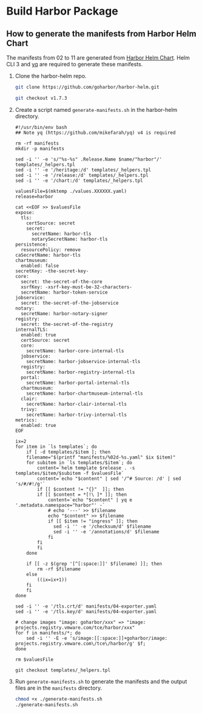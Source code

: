 # Build Harbor Package

## How to generate the manifests from Harbor Helm Chart

The manifests from 02 to 11 are generated from [Harbor Helm Chart](https://github.com/goharbor/harbor-helm). Helm CLI 3 and [yq](https://github.com/mikefarah/yq) are required to generate these manifests.

1. Clone the harbor-helm repo.

    ```sh
    git clone https://github.com/goharbor/harbor-helm.git

    git checkout v1.7.3
    ```

2. Create a script named `generate-manifests.sh` in the harbor-helm directory.

    ```shell
    #!/usr/bin/env bash
    ## Note yq (https://github.com/mikefarah/yq) v4 is required

    rm -rf manifests
    mkdir -p manifests

    sed -i '' -e 's/"%s-%s" .Release.Name $name/"harbor"/' templates/_helpers.tpl
    sed -i '' -e '/heritage:/d' templates/_helpers.tpl
    sed -i '' -e '/release:/d' templates/_helpers.tpl
    sed -i '' -e '/chart:/d' templates/_helpers.tpl

    valuesFile=$(mktemp ./values.XXXXXX.yaml)
    release=harbor

    cat <<EOF >> $valuesFile
    expose:
      tls:
        certSource: secret
        secret:
          secretName: harbor-tls
          notarySecretName: harbor-tls
    persistence:
      resourcePolicy: remove
    caSecretName: harbor-tls
    chartmuseum:
      enabled: false
    secretKey: -the-secret-key-
    core:
      secret: the-secret-of-the-core
      xsrfKey: -xsrf-key-must-be-32-characters-
      secretName: harbor-token-service
    jobservice:
      secret: the-secret-of-the-jobservice
    notary:
      secretName: harbor-notary-signer
    registry:
      secret: the-secret-of-the-registry
    internalTLS:
      enabled: true
      certSource: secret
      core:
        secretName: harbor-core-internal-tls
      jobservice:
        secretName: harbor-jobservice-internal-tls
      registry:
        secretName: harbor-registry-internal-tls
      portal:
        secretName: harbor-portal-internal-tls
      chartmuseum:
        secretName: harbor-chartmuseum-internal-tls
      clair:
        secretName: harbor-clair-internal-tls
      trivy:
        secretName: harbor-trivy-internal-tls
    metrics:
      enabled: true
    EOF

    ix=2
    for item in `ls templates`; do
        if [ -d templates/$item ]; then
        filename="$(printf "manifests/%02d-%s.yaml" $ix $item)"
        for subitem in `ls templates/$item`; do
            content=`helm template $release . -s templates/$item/$subitem -f $valuesFile`
            content=`echo "$content" | sed '/^# Source: /d' | sed 's/#/#!/g'`
            if [[ $content != "{}"  ]]; then
            if [[ $content = *[!\ ]* ]]; then
                content=`echo "$content" | yq e '.metadata.namespace="harbor"' -`
                # echo '---' >> $filename
                echo "$content" >> $filename
                if [[ $item != "ingress" ]]; then
                  sed -i '' -e '/checksum/d' $filename
                  sed -i '' -e '/annotations/d' $filename
                fi
            fi
            fi
        done

        if [[ -z $(grep '[^[:space:]]' $filename) ]]; then
            rm -rf $filename
        else
            ((ix=ix+1))
        fi
        fi
    done

    sed -i '' -e '/tls.crt/d' manifests/04-exporter.yaml
    sed -i '' -e '/tls.key/d' manifests/04-exporter.yaml

    # change images "image: goharbor/xxx" => "image: projects.registry.vmware.com/tce/harbor/xxx"
    for f in manifests/*; do
        sed -i '' -E -e 's/image:[[:space:]]+goharbor/image: projects.registry.vmware.com\/tce\/harbor/g' $f;
    done

    rm $valuesFile

    git checkout templates/_helpers.tpl
    ```

3. Run `generate-manifests.sh` to generate the manifests and the output files are in the `manifests` directory.

    ```sh
    chmod +x ./generate-manifests.sh
    ./generate-manifests.sh
    ```
